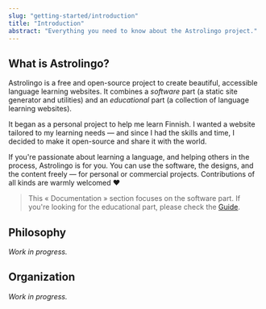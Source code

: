 ```yaml
---
slug: "getting-started/introduction"
title: "Introduction"
abstract: "Everything you need to know about the Astrolingo project."
---
```


## What is Astrolingo?

Astrolingo is a free and open-source project to create beautiful, accessible language learning websites. It combines a *software* part (a static site generator and utilities) and an *educational* part (a collection of language learning websites).

It began as a personal project to help me learn Finnish. I wanted a website tailored to my learning needs — and since I had the skills and time, I decided to make it open-source and share it with the world.

If you're passionate about learning a language, and helping others in the process, Astrolingo is for you. You can use the software, the designs, and the content freely — for personal or commercial projects. Contributions of all kinds are warmly welcomed ❤️

> This « Documentation » section focuses on the software part. If you're looking for the educational part, please check the [Guide](/guide/).

## Philosophy

*Work in progress.*

## Organization

*Work in progress.*